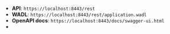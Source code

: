 - **API**: `https://localhost:8443/rest`
- **WADL**: `https://localhost:8443/rest/application.wadl`
- **OpenAPI docs**: `https://localhost:8443/docs/swagger-ui.html`
-